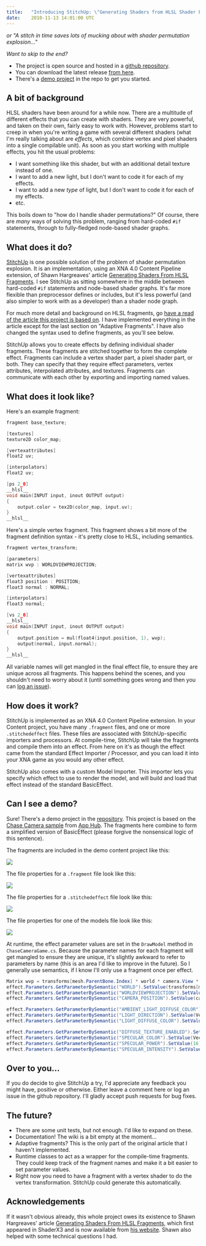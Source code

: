 ```yaml
---
title:   "Introducing StitchUp: \"Generating Shaders from HLSL Shader Fragments\" implemented in XNA 4.0"
date:    2010-11-13 14:01:00 UTC
---
```


_or "A stitch in time saves lots of mucking about with shader permutation explosion..."_ 

*Want to skip to the end?*

* The project is open source and hosted in a [github repository](https://github.com/tgjones/stitchup).
* You can download the latest release [from here](https://github.com/tgjones/stitchup/downloads).
* There's a [demo project](https://github.com/tgjones/stitchup/tree/master/src/StitchUp.Demo/) in the repo to get you started.

## A bit of background

HLSL shaders have been around for a while now. There are a multitude of different effects that you can create with shaders. They are very powerful, and taken on their own, fairly easy to work with. However, problems start to creep in when you're writing a game with several different shaders (what I'm really talking about are *effects*, which combine vertex and pixel shaders into a single compilable unit). As soon as you start working with multiple effects, you hit the usual problems:

* I want something like this shader, but with an additional detail texture instead of one.
* I want to add a new light, but I don't want to code it for each of my effects.
* I want to add a new _type_ of light, but I don't want to code it for each of my effects.
* etc.

This boils down to "how do I handle shader permutations?" Of course, there are *many* ways of solving this problem, ranging from hard-coded `#if` statements, through to fully-fledged node-based shader graphs.

## What does it do?

[StitchUp](https://github.com/tgjones/stitchup) is one possible solution of the problem of shader permutation explosion. It is an implementation, using an XNA 4.0 Content Pipeline extension, of Shawn Hargreaves' article [Generating Shaders From HLSL Fragments](http://www.talula.demon.co.uk/hlsl_fragments/hlsl_fragments.html). I see StitchUp as sitting somewhere in the middle between hard-coded `#if` statements and node-based shader graphs. It's far more flexible than preprocessor defines or includes, but it's less powerful (and also simpler to work with as a developer) than a shader node graph.

For much more detail and background on HLSL fragments, go [have a read of the article this project is based on](http://www.talula.demon.co.uk/hlsl_fragments/hlsl_fragments.html). I have implemented everything in the article except for the last section on "Adaptive Fragments". I have also changed the syntax used to define fragments, as you'll see below.

StitchUp allows you to create effects by defining individual shader fragments. These fragments are stitched together to form the complete effect. Fragments can include a vertex shader part, a pixel shader part, or both. They can specify that they require effect parameters, vertex attributes, interpolated attributes, and textures. Fragments can communicate with each other by exporting and importing named values.

## What does it look like?

Here's an example fragment:

``` c
fragment base_texture;

[textures]
texture2D color_map;

[vertexattributes]
float2 uv;

[interpolators]
float2 uv;

[ps 2_0]
__hlsl__
void main(INPUT input, inout OUTPUT output)
{
	output.color = tex2D(color_map, input.uv);
}
__hlsl__
```

Here's a simple vertex fragment. This fragment shows a bit more of the fragment definition syntax - it's pretty close to HLSL, including semantics.

``` c
fragment vertex_transform;

[parameters]
matrix wvp : WORLDVIEWPROJECTION;

[vertexattributes]
float3 position : POSITION;
float3 normal : NORMAL;

[interpolators]
float3 normal;

[vs 2_0]
__hlsl__
void main(INPUT input, inout OUTPUT output)
{
	output.position = mul(float4(input.position, 1), wvp);
	output(normal, input.normal);
}
__hlsl__
```

All variable names will get mangled in the final effect file, to ensure they are unique across all fragments. This happens behind the scenes, and you shouldn't need to worry about it (until something goes wrong and then you can [log an issue](https://github.com/tgjones/stitchup/issues)).

## How does it work?

StitchUp is implemented as an XNA 4.0 Content Pipeline extension. In your Content project, you have many `.fragment` files, and one or more `.stitchedeffect` files. These files are associated with StitchUp-specific importers and processors. At compile-time, StitchUp will take the fragments and compile them into an effect. From here on it's as though the effect came from the standard Effect Importer / Processor, and you can load it into your XNA game as you would any other effect.

StitchUp also comes with a custom Model Importer. This importer lets you specify which effect to use to render the model, and will build and load that effect instead of the standard BasicEffect.

## Can I see a demo?

Sure! There's a demo project in the [repository](https://github.com/tgjones/stitchup). This project is based on the [Chase Camera sample](http://create.msdn.com/en-US/education/catalog/sample/chasecamera) from [App Hub](http://create.msdn.com/). The fragments here combine to form a simplified version of BasicEffect (please forgive the nonsensical logic of this sentence).

The fragments are included in the demo content project like this:

![](/assets/posts/stitchup1.jpg)

The file properties for a `.fragment` file look like this:

![](/assets/posts/stitchup2.jpg)

The file properties for a `.stitchedeffect` file look like this:

![](/assets/posts/stitchup3.jpg)

The file properties for one of the models file look like this:

![](/assets/posts/stitchup4.jpg)

At runtime, the effect parameter values are set in the `DrawModel` method in `ChaseCameraGame.cs`. Because the parameter names for each fragment will get mangled to ensure they are unique, it's slightly awkward to refer to parameters by name (this is an area I'd like to improve in the future). So I generally use semantics, if I know I'll only use a fragment once per effect.

``` csharp
Matrix wvp = transforms[mesh.ParentBone.Index] * world * camera.View * camera.Projection;
effect.Parameters.GetParameterBySemantic("WORLD").SetValue(transforms[mesh.ParentBone.Index] * world);
effect.Parameters.GetParameterBySemantic("WORLDVIEWPROJECTION").SetValue(wvp);	
effect.Parameters.GetParameterBySemantic("CAMERA_POSITION").SetValue(camera.Position);

effect.Parameters.GetParameterBySemantic("AMBIENT_LIGHT_DIFFUSE_COLOR").SetValue(new Vector4(0.1f, 0.1f, 0.1f, 1.0f));
effect.Parameters.GetParameterBySemantic("LIGHT_DIRECTION").SetValue(Vector3.Normalize(new Vector3(0.2f, -0.9f, 0.2f)));
effect.Parameters.GetParameterBySemantic("LIGHT_DIFFUSE_COLOR").SetValue(new Vector4(0.5f, 0.6f, 0.4f, 1.0f));

effect.Parameters.GetParameterBySemantic("DIFFUSE_TEXTURE_ENABLED").SetValue(true);
effect.Parameters.GetParameterBySemantic("SPECULAR_COLOR").SetValue(Vector3.One);
effect.Parameters.GetParameterBySemantic("SPECULAR_POWER").SetValue(16);
effect.Parameters.GetParameterBySemantic("SPECULAR_INTENSITY").SetValue(1);
```

## Over to you...

If you do decide to give StitchUp a try, I'd appreciate any feedback you might have, positive or otherwise. Either leave a comment here or log an issue in the github repository. I'll gladly accept push requests for bug fixes.

## The future?

* There are some unit tests, but not enough. I'd like to expand on these.
* Documentation! The wiki is a bit empty at the moment...
* Adaptive fragments? This is the only part of the original article that I haven't implemented.
* Runtime classes to act as a wrapper for the compile-time fragments. They could keep track of the fragment names and make it a bit easier to set parameter values.
* Right now you need to have a fragment with a vertex shader to do the vertex transformation. StitchUp could generate this automatically.

## Acknowledgements

If it wasn't obvious already, this whole project owes its existence to Shawn Hargreaves' article [Generating Shaders From HLSL Fragments](http://www.talula.demon.co.uk/hlsl_fragments/hlsl_fragments.html), which first appeared in ShaderX3 and is now available from [his website](http://www.talula.demon.co.uk/). Shawn also helped with some technical questions I had.